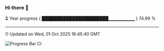 ### Hi there 👋

⏳ Year progress { ██████████████████████▁▁▁▁▁▁▁▁ } 74.99 %

---

⏰ Updated on Wed, 01 Oct 2025 16:45:40 GMT

![Progress Bar CI](https://github.com/IshwaranRudhara/GIT-ACTION/workflows/Progress%20Bar%20CI/badge.svg)
